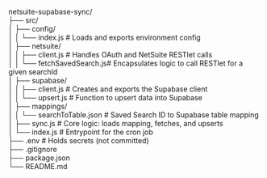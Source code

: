 netsuite-supabase-sync/  
├── src/  
│   ├── config/  
│   │   └── index.js            \# Loads and exports environment config  
│   ├── netsuite/  
│   │   ├── client.js           \# Handles OAuth and NetSuite RESTlet calls  
│   │   └── fetchSavedSearch.js\# Encapsulates logic to call RESTlet for a given searchId  
│   ├── supabase/  
│   │   ├── client.js           \# Creates and exports the Supabase client  
│   │   └── upsert.js           \# Function to upsert data into Supabase  
│   ├── mappings/  
│   │   └── searchToTable.json  \# Saved Search ID to Supabase table mapping  
│   ├── sync.js                 \# Core logic: loads mapping, fetches, and upserts  
│   └── index.js                \# Entrypoint for the cron job  
├── .env                        \# Holds secrets (not committed)  
├── .gitignore  
├── package.json  
└── README.md  
